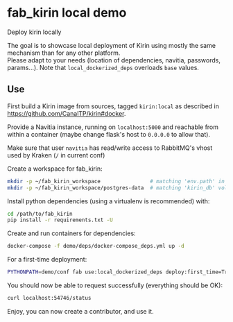 # fab_kirin local demo
Deploy kirin locally

The goal is to showcase local deployment of Kirin using mostly the same mechanism
than for any other platform.  
Please adapt to your needs (location of dependencies, navitia, passwords, params...).
Note that `local_dockerized_deps` overloads `base` values.


## Use

First build a Kirin image from sources, tagged `kirin:local` as described in
https://github.com/CanalTP/kirin#docker.

Provide a Navitia instance, running on `localhost:5000` and reachable from within a container
(maybe change flask's host to `0.0.0.0` to allow that).

Make sure that user `navitia` has read/write access to RabbitMQ's vhost used by
Kraken (`/` in current conf)

Create a workspace for fab_kirin:
```bash
mkdir -p ~/fab_kirin_workspace                # matching 'env.path' in local_dockerized_deps
mkdir -p ~/fab_kirin_workspace/postgres-data  # matching 'kirin_db' volume mounted in docker-compose_deps.yml
```

Install python dependencies (using a virtualenv is recommended) with:
```bash
cd /path/to/fab_kirin
pip install -r requirements.txt -U
```

Create and run containers for dependencies:
```bash
docker-compose -f demo/deps/docker-compose_deps.yml up -d
```

For a first-time deployment:
```bash
PYTHONPATH=demo/conf fab use:local_dockerized_deps deploy:first_time=True
```

You should now be able to request successfully (everything should be OK):
```bash
curl localhost:54746/status
```

Enjoy, you can now create a contributor, and use it.
